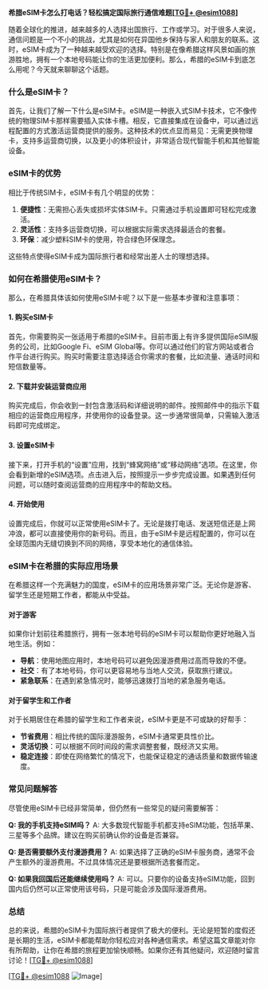 **希腊eSIM卡怎么打电话？轻松搞定国际旅行通信难题[[TG💪+ @esim1088](https://t.me/s/esim1088)]**

随着全球化的推进，越来越多的人选择出国旅行、工作或学习。对于很多人来说，通信问题是一个不小的挑战，尤其是如何在异国他乡保持与家人和朋友的联系。这时，eSIM卡成为了一种越来越受欢迎的选择。特别是在像希腊这样风景如画的旅游胜地，拥有一个本地号码能让你的生活更加便利。那么，希腊的eSIM卡到底怎么用呢？今天就来聊聊这个话题。

### 什么是eSIM卡？

首先，让我们了解一下什么是eSIM卡。eSIM是一种嵌入式SIM卡技术，它不像传统的物理SIM卡那样需要插入实体卡槽。相反，它直接集成在设备中，可以通过远程配置的方式激活运营商提供的服务。这种技术的优点显而易见：无需更换物理卡，支持多运营商切换，以及更小的体积设计，非常适合现代智能手机和其他智能设备。

### eSIM卡的优势

相比于传统SIM卡，eSIM卡有几个明显的优势：

1. **便捷性**：无需担心丢失或损坏实体SIM卡。只需通过手机设置即可轻松完成激活。
2. **灵活性**：支持多运营商切换，可以根据实际需求选择最适合的套餐。
3. **环保**：减少塑料SIM卡的使用，符合绿色环保理念。

这些特点使得eSIM卡成为国际旅行者和经常出差人士的理想选择。

### 如何在希腊使用eSIM卡？

那么，在希腊具体该如何使用eSIM卡呢？以下是一些基本步骤和注意事项：

#### 1. 购买eSIM卡

首先，你需要购买一张适用于希腊的eSIM卡。目前市面上有许多提供国际eSIM服务的公司，比如Google Fi、eSIM Global等。你可以通过他们的官方网站或者合作平台进行购买。购买时需要注意选择适合你需求的套餐，比如流量、通话时间和短信数量等。

#### 2. 下载并安装运营商应用

购买完成后，你会收到一封包含激活码和详细说明的邮件。按照邮件中的指示下载相应的运营商应用程序，并使用你的设备登录。这一步通常很简单，只需输入激活码即可完成绑定。

#### 3. 设置eSIM卡

接下来，打开手机的“设置”应用，找到“蜂窝网络”或“移动网络”选项。在这里，你会看到新增的eSIM选项。点击进入后，按照提示一步步完成设置。如果遇到任何问题，可以随时查阅运营商的应用程序中的帮助文档。

#### 4. 开始使用

设置完成后，你就可以正常使用eSIM卡了。无论是拨打电话、发送短信还是上网冲浪，都可以直接使用你的新号码。而且，由于eSIM卡是远程配置的，你可以在全球范围内无缝切换到不同的网络，享受本地化的通信体验。

### eSIM卡在希腊的实际应用场景

在希腊这样一个充满魅力的国度，eSIM卡的应用场景非常广泛。无论你是游客、留学生还是短期工作者，都能从中受益。

#### 对于游客

如果你计划前往希腊旅行，拥有一张本地号码的eSIM卡可以帮助你更好地融入当地生活。例如：

- **导航**：使用地图应用时，本地号码可以避免因漫游费用过高而导致的不便。
- **社交**：有了本地号码，你可以更容易地与当地人交流，获取旅行建议。
- **紧急联系**：在遇到紧急情况时，能够迅速拨打当地的紧急服务电话。

#### 对于留学生和工作者

对于长期居住在希腊的留学生和工作者来说，eSIM卡更是不可或缺的好帮手：

- **节省费用**：相比传统的国际漫游服务，eSIM卡通常更具性价比。
- **灵活切换**：可以根据不同时间段的需求调整套餐，既经济又实用。
- **稳定连接**：即使在网络繁忙的情况下，也能保证稳定的通话质量和数据传输速度。

### 常见问题解答

尽管使用eSIM卡已经非常简单，但仍然有一些常见的疑问需要解答：

**Q: 我的手机支持eSIM吗？**
A: 大多数现代智能手机都支持eSIM功能，包括苹果、三星等多个品牌。建议在购买前确认你的设备是否兼容。

**Q: 是否需要额外支付漫游费用？**
A: 如果选择了正确的eSIM卡服务商，通常不会产生额外的漫游费用。不过具体情况还是要根据所选套餐而定。

**Q: 如果我回国后还能继续使用吗？**
A: 可以。只要你的设备支持eSIM功能，回到国内后仍然可以正常使用该号码，只是可能会涉及国际漫游费用。

### 总结

总的来说，希腊的eSIM卡为国际旅行者提供了极大的便利。无论是短暂的度假还是长期的生活，eSIM卡都能帮助你轻松应对各种通信需求。希望这篇文章能对你有所帮助，让你在希腊的旅程更加愉快顺畅。如果你还有其他疑问，欢迎随时留言讨论！[[TG💪+ @esim1088](https://t.me/s/esim1088)]

[[TG💪+ @esim1088](https://t.me/s/esim1088) ![Image](https://i.postimg.cc/4NQfJmqS/Snipaste-2025-05-13-00-14-12.png)]